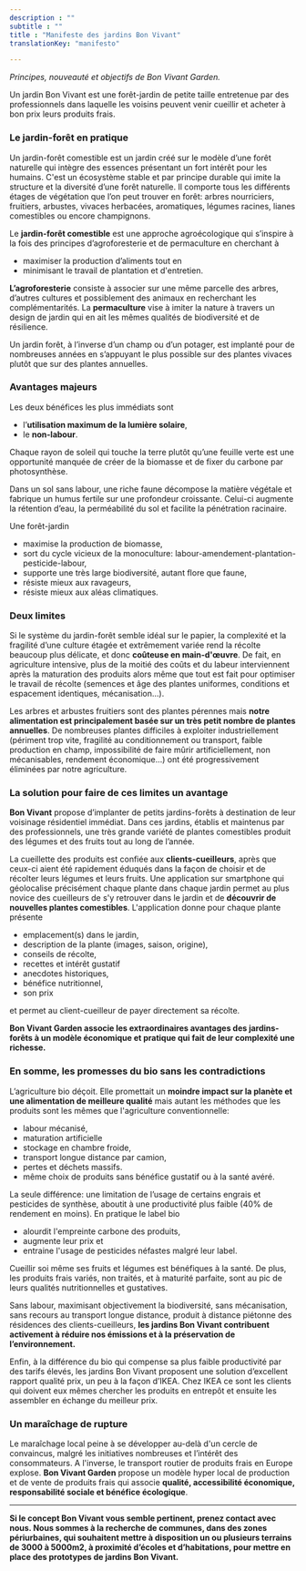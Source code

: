 ```yaml
---
description : ""
subtitle : ""
title : "Manifeste des jardins Bon Vivant"
translationKey: "manifesto"

---
```

_Principes, nouveauté et objectifs de Bon Vivant Garden._

Un jardin Bon Vivant est une forêt-jardin de petite taille entretenue par des professionnels dans laquelle les voisins peuvent venir cueillir et acheter à bon prix leurs produits frais.

### Le jardin-forêt en pratique

Un jardin-forêt comestible est un jardin créé sur le modèle d’une forêt naturelle qui intègre des essences présentant un fort intérêt pour les humains. C'est un écosystème stable et par principe durable qui imite la structure et la diversité d’une forêt naturelle. Il comporte tous les différents étages de végétation que l’on peut trouver en forêt: arbres nourriciers, fruitiers, arbustes, vivaces herbacées, aromatiques, légumes racines, lianes comestibles ou encore champignons.

Le **jardin-forêt comestible** est une approche agroécologique qui s’inspire à la fois des principes d’agroforesterie et de permaculture en cherchant à
- maximiser la production d’aliments tout en
- minimisant le travail de plantation et d'entretien.

**L’agroforesterie** consiste à associer sur une même parcelle des arbres, d’autres cultures et possiblement des animaux en recherchant les complémentarités. La **permaculture** vise à imiter la nature à travers un design de jardin qui en ait les mêmes qualités de biodiversité et de résilience.

Un jardin forêt, à l’inverse d’un champ ou d’un potager, est implanté pour de nombreuses années en s’appuyant le plus possible sur des plantes vivaces plutôt que sur des plantes annuelles.

### Avantages majeurs

Les deux bénéfices les plus immédiats sont
- l’**utilisation maximum de la lumière solaire**,
- le **non-labour**.

Chaque rayon de soleil qui touche la terre plutôt qu’une feuille verte est une opportunité manquée de créer de la biomasse et de fixer du carbone par photosynthèse.     

Dans un sol sans labour, une riche faune décompose la matière végétale et fabrique un humus fertile sur une profondeur croissante. Celui-ci augmente la rétention d’eau, la perméabilité du sol et facilite la pénétration racinaire.

Une forêt-jardin
- maximise la production de biomasse,
- sort du cycle vicieux de la monoculture: labour-amendement-plantation-pesticide-labour,
- supporte une très large biodiversité, autant flore que faune,
- résiste mieux aux ravageurs,
- résiste mieux aux aléas climatiques.

### Deux limites

Si le système du jardin-forêt semble idéal sur le papier, la complexité et la fragilité d’une culture étagée et extrêmement variée rend la récolte beaucoup plus délicate, et donc **coûteuse en main-d'œuvre**. De fait, en agriculture intensive, plus de la moitié des coûts et du labeur interviennent après la maturation des produits alors même que tout est fait pour optimiser le travail de récolte (semences et âge des plantes uniformes, conditions et espacement identiques, mécanisation…).

Les arbres et arbustes fruitiers sont des plantes pérennes mais **notre alimentation est principalement basée sur un très petit nombre de plantes annuelles**. De nombreuses plantes difficiles à exploiter industriellement (périment trop vite, fragilité au conditionnement ou transport, faible production en champ, impossibilité de faire mûrir artificiellement, non mécanisables, rendement économique…) ont été progressivement éliminées par notre agriculture.

### La solution pour faire de ces limites un avantage

**Bon Vivant** propose d’implanter de petits jardins-forêts à destination de leur voisinage résidentiel immédiat. Dans ces jardins, établis et maintenus par des professionnels, une très grande variété de plantes comestibles produit des légumes et des fruits tout au long de l’année.  

La cueillette des produits est confiée aux **clients-cueilleurs**, après que ceux-ci aient été rapidement éduqués dans la façon de choisir et de récolter leurs légumes et leurs fruits. Une application sur smartphone qui géolocalise précisément chaque plante dans chaque jardin permet au plus novice des cueilleurs de s'y retrouver dans le jardin et de **découvrir de nouvelles plantes comestibles**. L'application donne pour chaque plante présente
- emplacement(s) dans le jardin,
- description de la plante (images, saison, origine),
- conseils de récolte,
- recettes et intérêt gustatif
- anecdotes historiques,
- bénéfice nutritionnel,
- son prix

et permet au client-cueilleur de payer directement sa récolte.

**Bon Vivant Garden associe les extraordinaires avantages des jardins-forêts à un modèle économique et pratique qui fait de leur complexité une richesse.**

### En somme, les promesses du bio sans les contradictions

L’agriculture bio déçoit. Elle promettait un **moindre impact sur la planète et une alimentation de meilleure qualité** mais autant les méthodes que les produits sont les mêmes que l'agriculture conventionnelle:
- labour mécanisé,
- maturation artificielle
- stockage en chambre froide,
- transport longue distance par camion,
- pertes et déchets massifs.
- même choix de produits sans bénéfice gustatif ou à la santé avéré.

La seule différence: une limitation de l’usage de certains engrais et pesticides de synthèse, aboutit à une productivité plus faible (40% de rendement en moins). En pratique le label bio
- alourdit l'empreinte carbone des produits,
- augmente leur prix et
- entraine l'usage de pesticides néfastes malgré leur label.

Cueillir soi même ses fruits et légumes est bénéfiques à la santé. De plus, les produits frais variés, non traités, et à maturité parfaite, sont au pic de leurs qualités nutritionnelles et gustatives.

Sans labour, maximisant objectivement la biodiversité, sans mécanisation, sans recours au transport longue distance, produit à distance piétonne des résidences des clients-cueilleurs, **les jardins Bon Vivant contribuent activement à réduire nos émissions et à la préservation de l’environnement.**

Enfin, à la différence du bio qui compense sa plus faible productivité par des tarifs élevés, les jardins Bon Vivant proposent une solution d’excellent rapport qualité prix, un peu à la façon d’IKEA. Chez IKEA ce sont les clients qui doivent eux mêmes chercher les produits en entrepôt et ensuite les assembler en échange du meilleur prix.

### Un maraîchage de rupture

Le maraîchage local peine à se développer au-delà d'un cercle de convaincus, malgré les initiatives nombreuses et l’intérêt des consommateurs. A l'inverse, le transport routier de produits frais en Europe explose. **Bon Vivant Garden** propose un modèle hyper local de production et de vente de produits frais qui associe **qualité, accessibilité économique, responsabilité sociale et bénéfice écologique**.

---

**Si le concept Bon Vivant vous semble pertinent, prenez contact avec nous. Nous sommes à la recherche de communes, dans des zones périurbaines, qui souhaitent mettre à disposition un ou plusieurs terrains de 3000 à 5000m2, à proximité d’écoles et d’habitations, pour mettre en place des prototypes de jardins Bon Vivant.**
